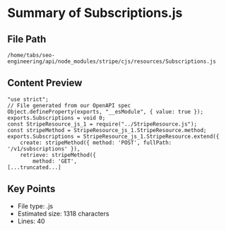 # Summary of Subscriptions.js
  
## File Path
`/home/tabs/seo-engineering/api/node_modules/stripe/cjs/resources/Subscriptions.js`

## Content Preview
```
"use strict";
// File generated from our OpenAPI spec
Object.defineProperty(exports, "__esModule", { value: true });
exports.Subscriptions = void 0;
const StripeResource_js_1 = require("../StripeResource.js");
const stripeMethod = StripeResource_js_1.StripeResource.method;
exports.Subscriptions = StripeResource_js_1.StripeResource.extend({
    create: stripeMethod({ method: 'POST', fullPath: '/v1/subscriptions' }),
    retrieve: stripeMethod({
        method: 'GET',
[...truncated...]
```

## Key Points
- File type: .js
- Estimated size: 1318 characters
- Lines: 40
